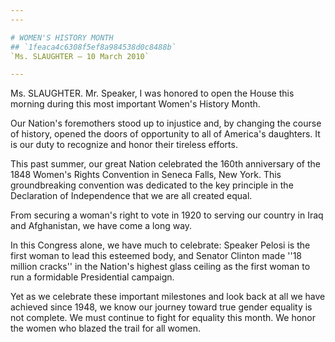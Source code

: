```yaml
---
---

# WOMEN'S HISTORY MONTH
## `1feaca4c6308f5ef8a984538d0c8488b`
`Ms. SLAUGHTER — 10 March 2010`

---
```



Ms. SLAUGHTER. Mr. Speaker, I was honored to open the House this 
morning during this most important Women's History Month.

Our Nation's foremothers stood up to injustice and, by changing the 
course of history, opened the doors of opportunity to all of America's 
daughters. It is our duty to recognize and honor their tireless 
efforts.

This past summer, our great Nation celebrated the 160th anniversary 
of the 1848 Women's Rights Convention in Seneca Falls, New York. This 
groundbreaking convention was dedicated to the key principle in the 
Declaration of Independence that we are all created equal.

From securing a woman's right to vote in 1920 to serving our country 
in Iraq and Afghanistan, we have come a long way.

In this Congress alone, we have much to celebrate: Speaker Pelosi is 
the first woman to lead this esteemed body, and Senator Clinton made 
''18 million cracks'' in the Nation's highest glass ceiling as the 
first woman to run a formidable Presidential campaign.

Yet as we celebrate these important milestones and look back at all 
we have achieved since 1948, we know our journey toward true gender 
equality is not complete. We must continue to fight for equality this 
month. We honor the women who blazed the trail for all women.
